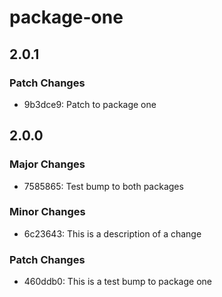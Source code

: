 # package-one

## 2.0.1

### Patch Changes

- 9b3dce9: Patch to package one

## 2.0.0

### Major Changes

- 7585865: Test bump to both packages

### Minor Changes

- 6c23643: This is a description of a change

### Patch Changes

- 460ddb0: This is a test bump to package one
